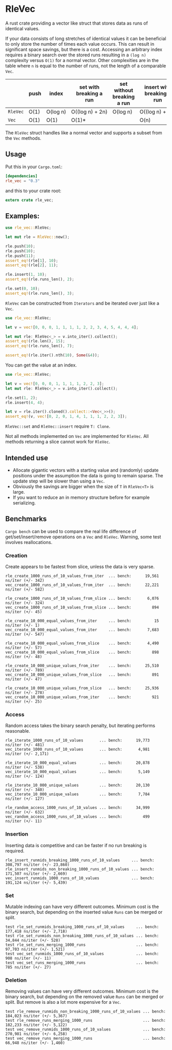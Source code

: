 # RleVec

A rust crate providing a vector like struct that stores data as runs of identical values.

If your data consists of long stretches of identical values it can be beneficial to only store
the number of times each value occurs. This can result in significant space savings, but there
is a cost. Accessing an arbitrary index requires a binary search over the stored runs resulting
in a `(log n)` complexity versus `O(1)` for a normal vector. Other complexities are in the table
where `n` is equal to the number of runs, not the length of a comparable `Vec`.

|        |push|index   |set with breaking a run|set without breaking a run|insert with breaking a run|insert without breaking a run|
|--------|----|--------|-----------------------|--------------------------|--------------------------|-----------------------------|
|`RleVec`|O(1)|O(log&nbsp;n)|O((log&nbsp;n)&nbsp;+&nbsp;2n)|O(log&nbsp;n)|O((log&nbsp;n)&nbsp;+&nbsp;2n)|O((log&nbsp;n)&nbsp;+&nbsp;n)|
|`Vec`|O(1)|O(1)|O(1)*| |O(n)| |

 The `RleVec` struct handles like a normal vector and supports a subset from the `Vec` methods.

## Usage

Put this in your `Cargo.toml`:

```toml
[dependencies]
rle_vec = "0.3"
```

and this to your crate root:

```rust
extern crate rle_vec;
```
## Examples:
```rust
use rle_vec::RleVec;

let mut rle = RleVec::new();

rle.push(10);
rle.push(10);
rle.push(11);
assert_eq!(rle[1], 10);
assert_eq!(rle[2], 11);

rle.insert(1, 10);
assert_eq!(rle.runs_len(), 2);

rle.set(0, 10);
assert_eq!(rle.runs_len(), 3);
```

`RleVec` can be constructed from `Iterators` and be iterated over just like a `Vec`.

```rust
use rle_vec::RleVec;

let v = vec![0, 0, 0, 1, 1, 1, 1, 2, 2, 3, 4, 5, 4, 4, 4];

let mut rle: RleVec<_> = v.into_iter().collect();
assert_eq!(rle.len(), 15);
assert_eq!(rle.runs_len(), 7);

assert_eq!(rle.iter().nth(10), Some(&4));
```

You can get the value at an index.

```rust
use rle_vec::RleVec;

let v = vec![0, 0, 0, 1, 1, 1, 1, 2, 2, 3];
let mut rle: RleVec<_> = v.into_iter().collect();

rle.set(1, 2);
rle.insert(4, 4);

let v = rle.iter().cloned().collect::<Vec<_>>();
assert_eq!(v, vec![0, 2, 0, 1, 4, 1, 1, 1, 2, 2, 3]);
```

`RleVec::set` and `RleVec::insert` require `T: Clone`.

Not all methods implemented on `Vec` are implemented for `RleVec`. All methods returning a slice
cannot work for `RleVec`.

## Intended use
 * Allocate gigantic vectors with a starting value and (randomly) update
   positions under the assumption the data is going to remain sparse. The
update step will be slower than using a `Vec`.
 * Obviously the savings are bigger when the size of `T` in `RleVec<T>` is
   large.
 * If you want to reduce an in memory structure before for example serializing.

## Benchmarks

`Cargo bench` can be used to compare the real life difference of
get/set/insert/remove operations on a `Vec` and `RleVec`. Warning, some test
involves reallocations.

### Creation

Create appears to be fastest from slice, unless the data is very sparse.
```
rle_create_1000_runs_of_10_values_from_iter  ... bench:      19,561 ns/iter (+/- 342)
vec_create_1000_runs_of_10_values_from_iter  ... bench:      22,221 ns/iter (+/- 582)

rle_create_1000_runs_of_10_values_from_slice ... bench:       6,076 ns/iter (+/- 324)
vec_create_1000_runs_of_10_values_from_slice ... bench:         894 ns/iter (+/- 45)

rle_create_10_000_equal_values_from_iter     ... bench:          15 ns/iter (+/- 1)
vec_create_10_000_equal_values_from_iter     ... bench:       7,683 ns/iter (+/- 547)

rle_create_10_000_equal_values_from_slice    ... bench:       4,490 ns/iter (+/- 57)
vec_create_10_000_equal_values_from_slice    ... bench:         898 ns/iter (+/- 48)

rle_create_10_000_unique_values_from_iter    ... bench:      25,510 ns/iter (+/- 789)
vec_create_10_000_unique_values_from_slice   ... bench:         891 ns/iter (+/- 47)

rle_create_10_000_unique_values_from_slice   ... bench:      25,936 ns/iter (+/- 278)
vec_create_10_000_unique_values_from_iter    ... bench:         921 ns/iter (+/- 25)
```

### Access
Random access takes the binary search penalty, but iterating performs reasonable.
```
rle_iterate_1000_runs_of_10_values       ... bench:      19,773 ns/iter (+/- 481)
vec_iterate_1000_runs_of_10_values       ... bench:       4,981 ns/iter (+/- 2,171)

rle_iterate_10_000_equal_values          ... bench:      20,878 ns/iter (+/- 538)
vec_iterate_10_000_equal_values          ... bench:       5,149 ns/iter (+/- 124)

rle_iterate_10_000_unique_values         ... bench:      20,130 ns/iter (+/- 340)
vec_iterate_10_000_unique_values         ... bench:       7,784 ns/iter (+/- 127)

rle_random_access_1000_runs_of_10_values ... bench:      34,999 ns/iter (+/- 632)
vec_random_access_1000_runs_of_10_values ... bench:         499 ns/iter (+/- 11)

```

### Insertion

Inserting data is competitive and can be faster if no run breaking is
required.
```
rle_insert_runmids_breaking_1000_runs_of_10_values     ... bench:     308,797 ns/iter (+/- 23,860)
rle_insert_runmids_non_breaking_1000_runs_of_10_values ... bench:     171,507 ns/iter (+/- 2,669)
vec_insert_runmids_1000_runs_of_10_values              ... bench:     191,124 ns/iter (+/- 5,439)
```

### Set
Mutable indexing can have very different outcomes. Minimum cost is the binary
search, but depending on the inserted value `Runs` can be merged or split.
```
test rle_set_runmids_breaking_1000_runs_of_10_values     ... bench:     177,418 ns/iter (+/- 2,718)
test rle_set_runmids_non_breaking_1000_runs_of_10_values ... bench:      34,844 ns/iter (+/- 528)
test rle_set_runs_merging_1000_runs                      ... bench:      97,703 ns/iter (+/- 1,521)
test vec_set_runmids_1000_runs_of_10_values              ... bench:         908 ns/iter (+/- 11)
test vec_set_runs_merging_1000_runs                      ... bench:         785 ns/iter (+/- 27)
```

### Deletion
Removing values can have very different outcomes. Minimum cost is the binary
search, but depending on the removed value `Runs` can be merged or split. But
remove is also a lot more expensive for a `Vec`.
```
test rle_remove_runmids_non_breaking_1000_runs_of_10_values ... bench:     184,023 ns/iter (+/- 5,367)
test rle_remove_runs_merging_1000_runs                      ... bench:     182,233 ns/iter (+/- 5,122)
test vec_remove_runmids_1000_runs_of_10_values              ... bench:     270,981 ns/iter (+/- 6,258)
test vec_remove_runs_merging_1000_runs                      ... bench:      66,948 ns/iter (+/- 1,460)
```
